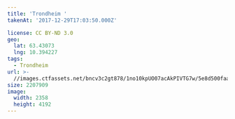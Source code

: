 ```yaml
---
title: 'Trondheim '
takenAt: '2017-12-29T17:03:50.000Z'

license: CC BY-ND 3.0
geo:
  lat: 63.43073
  lng: 10.394227
tags:
  - Trondheim
url: >-
  //images.ctfassets.net/bncv3c2gt878/1no10kpUO07acAkPIVTG7w/5e8d500faa7fbafda2f955d6c0329971/trondheim_27597304569_o
size: 2207909
image:
  width: 2358
  height: 4192
---
```

